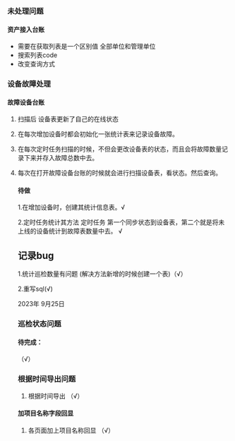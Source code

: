 ### 未处理问题

#### 资产接入台账

- 需要在获取列表是一个区别值 全部单位和管理单位
- 搜索列表code
- 改变查询方式



### 设备故障处理

#### 故障设备台账

1. 扫描后 设备表更新了自己的在线状态 

2. 在每次增加设备时都会初始化一张统计表来记录设备故障。

3. 在每次定时任务扫描的时候，不但会更改设备表的状态，而且会将故障数量记录下来并存入故障总数中去。

4. 每次在打开故障设备台账的时候就会进行扫描设备表，看状态。然后查询。

   

   #### 待做

   1.在增加设备时，创建其统计信息表。√

   2.定时任务统计其方法 定时任务 第一个同步状态到设备表，第二个就是将未上线的设备统计到故障表数量中去。 √

   

   ## 记录bug
   
   1.统计巡检数量有问题 (解决方法新增的时候创建一个表)（√）
   
   2.重写sql(√)
   
   
   
   
   
   
   
   2023年 9月25日
   
   ### 巡检状态问题
   
   #### 待完成：
   
   （√）
   
   
   
   ### 根据时间导出问题
   
   1. 根据时间导出 （√）
   
   
   
   #### 加项目名称字段回显
   
   1. 各页面加上项目名称回显 （√）
   
   
   
   
   
   
   
   
   
   

